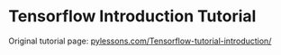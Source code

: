 # Tensorflow Introduction Tutorial


Original tutorial page: [pylessons.com/Tensorflow-tutorial-introduction/](https://pylessons.com/Tensorflow-tutorial-introduction/)
